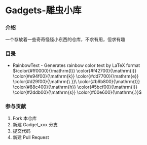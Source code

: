 # Gadgets-雕虫小库

### 介绍
一个存放着一些奇奇怪怪小东西的仓库，不求有用，但求有趣

### 目录
* RainbowText - Generates rainbow color text by LaTeX format $\color{#ff0000}{\mathrm{l}}
\color{#f42700}{\mathrm{i}}
\color{#e94f00}{\mathrm{k}}
\color{#dd7700}{\mathrm{e}}
\color{#d29f00}{\mathrm{\ }}\
\color{#b6b800}{\mathrm{t}}
\color{#88c400}{\mathrm{h}}
\color{#5bcf00}{\mathrm{i}}
\color{#2ddb00}{\mathrm{s}}
\color{#00e600}{\mathrm{.}}$

### 参与贡献

1.  Fork 本仓库
2.  新建 Gadget_xxx 分支
3.  提交代码
4.  新建 Pull Request

